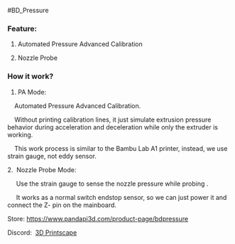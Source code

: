 #BD_Pressure

### Feature:

1. Automated Pressure Advanced Calibration

2. Nozzle Probe


### How it work?

1. PA Mode:

    Automated Pressure Advanced Calibration.

    Without printing calibration lines, it just simulate extrusion pressure behavior during acceleration and deceleration while only the extruder is working.

    This work process is similar to the Bambu Lab A1 printer, instead, we use  strain gauge, not eddy sensor.

2.  Nozzle Probe Mode: 

     Use the strain gauge to sense the nozzle pressure while probing .

     It works as a normal switch endstop sensor, so we can just power it and connect the Z- pin on the mainboard. 



Store: https://www.pandapi3d.com/product-page/bdpressure

Discord:  [3D Printscape](https://discord.com/channels/804253067784355863/1403863863367176312)
